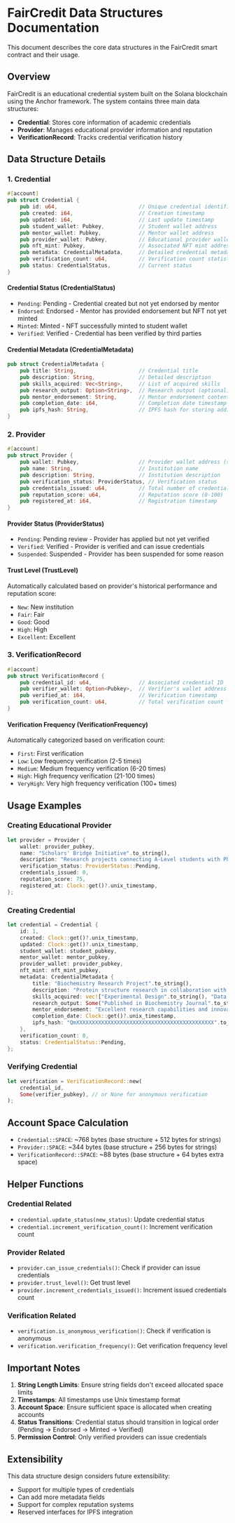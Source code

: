 # FairCredit Data Structures Documentation

This document describes the core data structures in the FairCredit smart contract and their usage.

## Overview

FairCredit is an educational credential system built on the Solana blockchain using the Anchor framework. The system contains three main data structures:

- **Credential**: Stores core information of academic credentials
- **Provider**: Manages educational provider information and reputation
- **VerificationRecord**: Tracks credential verification history

## Data Structure Details

### 1. Credential

```rust
#[account]
pub struct Credential {
    pub id: u64,                          // Unique credential identifier
    pub created: i64,                     // Creation timestamp
    pub updated: i64,                     // Last update timestamp
    pub student_wallet: Pubkey,           // Student wallet address
    pub mentor_wallet: Pubkey,            // Mentor wallet address
    pub provider_wallet: Pubkey,          // Educational provider wallet address
    pub nft_mint: Pubkey,                 // Associated NFT mint address
    pub metadata: CredentialMetadata,     // Detailed credential metadata
    pub verification_count: u64,          // Verification count statistics
    pub status: CredentialStatus,         // Current status
}
```

#### Credential Status (CredentialStatus)

- `Pending`: Pending - Credential created but not yet endorsed by mentor
- `Endorsed`: Endorsed - Mentor has provided endorsement but NFT not yet minted
- `Minted`: Minted - NFT successfully minted to student wallet
- `Verified`: Verified - Credential has been verified by third parties

#### Credential Metadata (CredentialMetadata)

```rust
pub struct CredentialMetadata {
    pub title: String,                    // Credential title
    pub description: String,              // Detailed description
    pub skills_acquired: Vec<String>,     // List of acquired skills
    pub research_output: Option<String>,  // Research output (optional)
    pub mentor_endorsement: String,       // Mentor endorsement content
    pub completion_date: i64,             // Completion date timestamp
    pub ipfs_hash: String,                // IPFS hash for storing additional metadata
}
```

### 2. Provider

```rust
#[account]
pub struct Provider {
    pub wallet: Pubkey,                   // Provider wallet address (serves as unique identifier)
    pub name: String,                     // Institution name
    pub description: String,              // Institution description
    pub verification_status: ProviderStatus, // Verification status
    pub credentials_issued: u64,          // Total number of credentials issued
    pub reputation_score: u64,            // Reputation score (0-100)
    pub registered_at: i64,               // Registration timestamp
}
```

#### Provider Status (ProviderStatus)

- `Pending`: Pending review - Provider has applied but not yet verified
- `Verified`: Verified - Provider is verified and can issue credentials
- `Suspended`: Suspended - Provider has been suspended for some reason

#### Trust Level (TrustLevel)

Automatically calculated based on provider's historical performance and reputation score:

- `New`: New institution
- `Fair`: Fair
- `Good`: Good
- `High`: High
- `Excellent`: Excellent

### 3. VerificationRecord

```rust
#[account]
pub struct VerificationRecord {
    pub credential_id: u64,               // Associated credential ID
    pub verifier_wallet: Option<Pubkey>,  // Verifier's wallet address (optional)
    pub verified_at: i64,                 // Verification timestamp
    pub verification_count: u64,          // Total verification count for this credential
}
```

#### Verification Frequency (VerificationFrequency)

Automatically categorized based on verification count:

- `First`: First verification
- `Low`: Low frequency verification (2-5 times)
- `Medium`: Medium frequency verification (6-20 times)
- `High`: High frequency verification (21-100 times)
- `VeryHigh`: Very high frequency verification (100+ times)

## Usage Examples

### Creating Educational Provider

```rust
let provider = Provider {
    wallet: provider_pubkey,
    name: "Scholars' Bridge Initiative".to_string(),
    description: "Research projects connecting A-Level students with PhD mentors".to_string(),
    verification_status: ProviderStatus::Pending,
    credentials_issued: 0,
    reputation_score: 75,
    registered_at: Clock::get()?.unix_timestamp,
};
```

### Creating Credential

```rust
let credential = Credential {
    id: 1,
    created: Clock::get()?.unix_timestamp,
    updated: Clock::get()?.unix_timestamp,
    student_wallet: student_pubkey,
    mentor_wallet: mentor_pubkey,
    provider_wallet: provider_pubkey,
    nft_mint: nft_mint_pubkey,
    metadata: CredentialMetadata {
        title: "Biochemistry Research Project".to_string(),
        description: "Protein structure research in collaboration with Imperial College PhD mentor".to_string(),
        skills_acquired: vec!["Experimental Design".to_string(), "Data Analysis".to_string()],
        research_output: Some("Published in Biochemistry Journal".to_string()),
        mentor_endorsement: "Excellent research capabilities and innovative thinking".to_string(),
        completion_date: Clock::get()?.unix_timestamp,
        ipfs_hash: "QmXXXXXXXXXXXXXXXXXXXXXXXXXXXXXXXXXXXXXXXXXXXX".to_string(),
    },
    verification_count: 0,
    status: CredentialStatus::Pending,
};
```

### Verifying Credential

```rust
let verification = VerificationRecord::new(
    credential_id,
    Some(verifier_pubkey), // or None for anonymous verification
);
```

## Account Space Calculation

- `Credential::SPACE`: ~768 bytes (base structure + 512 bytes for strings)
- `Provider::SPACE`: ~344 bytes (base structure + 256 bytes for strings)
- `VerificationRecord::SPACE`: ~88 bytes (base structure + 64 bytes extra space)

## Helper Functions

### Credential Related

- `credential.update_status(new_status)`: Update credential status
- `credential.increment_verification_count()`: Increment verification count

### Provider Related

- `provider.can_issue_credentials()`: Check if provider can issue credentials
- `provider.trust_level()`: Get trust level
- `provider.increment_credentials_issued()`: Increment issued credentials count

### Verification Related

- `verification.is_anonymous_verification()`: Check if verification is anonymous
- `verification.verification_frequency()`: Get verification frequency level

## Important Notes

1. **String Length Limits**: Ensure string fields don't exceed allocated space limits
2. **Timestamps**: All timestamps use Unix timestamp format
3. **Account Space**: Ensure sufficient space is allocated when creating accounts
4. **Status Transitions**: Credential status should transition in logical order (Pending → Endorsed → Minted → Verified)
5. **Permission Control**: Only verified providers can issue credentials

## Extensibility

This data structure design considers future extensibility:

- Support for multiple types of credentials
- Can add more metadata fields
- Support for complex reputation systems
- Reserved interfaces for IPFS integration
